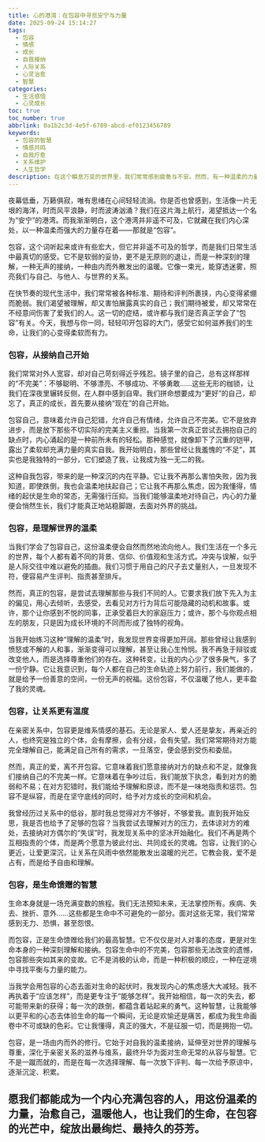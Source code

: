 ```yaml
---
title: 心的港湾：在包容中寻觅安宁与力量
date: 2025-09-24 15:14:27
tags:
  - 包容
  - 情感
  - 成长
  - 自我接纳
  - 人际关系
  - 心灵治愈
  - 智慧
categories:
  - 生活感悟
  - 心灵成长
toc: true
toc_number: true
abbrlink: 0a1b2c3d-4e5f-6789-abcd-ef0123456789
keywords:
  - 包容的智慧
  - 情感共鸣
  - 自我疗愈
  - 关系维护
  - 人生哲学
description: 在这个瞬息万变的世界里，我们常常感到疲惫与不安。然而，有一种温柔的力量，能抚平内心的褶皱，连接彼此的灵魂，那就是包容。它不仅是对他人的理解与接纳，更是对自我深沉的爱与释放。让我们一同走进包容的世界，感受它如何为我们的生命注入温暖、安宁与无尽的力量。
---
```


夜幕低垂，万籁俱寂，唯有思绪在心间轻轻流淌。你是否也曾感到，生活像一片无垠的海洋，时而风平浪静，时而波涛汹涌？我们在这片海上航行，渴望抵达一个名为“安宁”的港湾。而我渐渐明白，这个港湾并非遥不可及，它就藏在我们内心深处，以一种温柔而强大的力量存在着——那就是“包容”。

包容，这个词听起来或许有些宏大，但它并非遥不可及的哲学，而是我们日常生活中最真切的感受。它不是软弱的妥协，更不是无原则的退让，而是一种深刻的理解，一种无声的接纳，一种由内而外散发出的温暖。它像一束光，能穿透迷雾，照亮我们与自己、与他人、与世界的关系。

在快节奏的现代生活中，我们常常被各种标准、期待和评判所裹挟，内心变得紧绷而脆弱。我们渴望被理解，却又害怕展露真实的自己；我们期待被爱，却又常常在不经意间伤害了爱我们的人。这一切的症结，或许都与我们是否真正学会了“包容”有关。今天，我想与你一同，轻轻叩开包容的大门，感受它如何滋养我们的生命，让我们的心变得柔软而有力。

### 包容，从接纳自己开始

我们常常对外人宽容，却对自己苛刻得近乎残忍。镜子里的自己，总有这样那样的“不完美”：不够聪明、不够漂亮、不够成功、不够勇敢……这些无形的枷锁，让我们在深夜里辗转反侧，在人群中感到自卑。我们拼命想要成为“更好”的自己，却忘了，真正的成长，首先要从接纳“现在”的自己开始。

包容自己，意味着允许自己犯错，允许自己有情绪，允许自己不完美。它不是放弃进步，而是放下那些不切实际的完美主义重担。当我第一次真正尝试去拥抱自己的缺点时，内心涌起的是一种前所未有的轻松。那种感觉，就像卸下了沉重的铠甲，露出了柔软却充满力量的真实自我。我开始明白，那些曾经让我羞愧的“不足”，其实也是我独特的一部分，它们塑造了我，让我成为独一无二的我。

这种自我包容，带来的是一种深沉的内在平静。它让我不再那么害怕失败，因为我知道，即使跌倒，我也会温柔地扶起自己；它让我不再那么焦虑，因为我懂得，情绪的起伏是生命的常态，无需强行压抑。当我们能够温柔地对待自己，内心的力量便会悄然生长，我们才能真正地站稳脚跟，去面对外界的挑战。

### 包容，是理解世界的温柔

当我们学会了包容自己，这份温柔便会自然而然地流向他人。我们生活在一个多元的世界，每个人都有着不同的背景、信仰、价值观和生活方式。冲突与误解，似乎是人际交往中难以避免的插曲。我们习惯于用自己的尺子去丈量别人，一旦发现不符，便容易产生评判、指责甚至排斥。

然而，真正的包容，是尝试去理解那些与我们不同的人。它要求我们放下先入为主的偏见，用心去倾听，去感受，去看见对方行为背后可能隐藏的动机和故事。或许，那个让你感到不悦的同事，正承受着巨大的家庭压力；或许，那个与你观点相左的朋友，只是因为成长环境的不同而形成了独特的视角。

当我开始练习这种“理解的温柔”时，我发现世界变得更加开阔。那些曾经让我感到愤怒或不解的人和事，渐渐变得可以理解，甚至让我心生怜悯。我不再急于辩驳或改变他人，而是选择尊重他们的存在。这种转变，让我的内心少了很多戾气，多了一份宁静。它让我意识到，每个人都在自己的生命轨迹上努力前行，我们能做的，就是给予一份善意的空间，一份无声的祝福。这份包容，不仅温暖了他人，更丰盈了我的灵魂。

### 包容，让关系更有温度

在亲密关系中，包容更是维系情感的基石。无论是家人、爱人还是挚友，再亲近的人，也终究是独立的个体，会有摩擦，会有分歧，会有失望。我们常常期待对方能完全理解自己，能满足自己所有的需求，一旦落空，便会感到受伤和委屈。

然而，真正的爱，离不开包容。它意味着我们愿意接纳对方的缺点和不足，就像我们接纳自己的不完美一样。它意味着在争吵过后，我们能放下执念，看到对方的脆弱和不易；在对方犯错时，我们能给予理解和原谅，而不是一味地指责和惩罚。包容不是纵容，而是在坚守底线的同时，给予对方成长的空间和机会。

我曾经历过关系中的低谷，那时我总觉得对方不够好，不够爱我。直到我开始反思，我是否也给予了足够的包容？当我尝试去理解对方的压力，去体谅对方的难处，去接纳对方偶尔的“失误”时，我发现关系中的坚冰开始融化。我们不再是两个互相指责的个体，而是两个愿意为彼此付出、共同成长的灵魂。包容，让我们的心更近，让爱更深沉，让关系在风雨中依然能散发出温暖的光芒。它教会我，爱不是占有，而是给予自由和理解。

### 包容，是生命馈赠的智慧

生命本身就是一场充满变数的旅程。我们无法预知未来，无法掌控所有。疾病、失去、挫折、意外……这些都是生命中不可避免的一部分。面对这些无常，我们常常感到无力、恐惧，甚至怨恨。

而包容，正是生命馈赠给我们的最高智慧。它不仅仅是对人对事的态度，更是对生命本身的一种深刻理解和接纳。包容生命中的不完美，包容那些无法改变的遗憾，包容那些突如其来的变故。它不是消极的认命，而是一种积极的顺应，一种在逆境中寻找平衡与力量的能力。

当我学会用包容的心态去面对生命的起伏时，我发现内心的焦虑感大大减轻。我不再执着于“应该怎样”，而是更专注于“能够怎样”。我开始相信，每一次的失去，都可能带来新的获得；每一次的跌倒，都蕴含着站起来的勇气。这种智慧，让我能够以更平和的心态去体验生命的每一个瞬间，无论是欢愉还是痛苦，都成为我生命画卷中不可或缺的色彩。它让我懂得，真正的强大，不是征服一切，而是拥抱一切。

包容，是一场由内而外的修行。它始于对自我的温柔接纳，延伸至对世界的理解与尊重，深化于亲密关系的滋养与维系，最终升华为面对生命无常的从容与智慧。它不是一蹴而就的，而是在每一次选择理解、每一次放下评判、每一次给予原谅中，逐渐沉淀、积累。

愿我们都能成为一个内心充满包容的人，用这份温柔的力量，治愈自己，温暖他人，也让我们的生命，在包容的光芒中，绽放出最绚烂、最持久的芬芳。
---